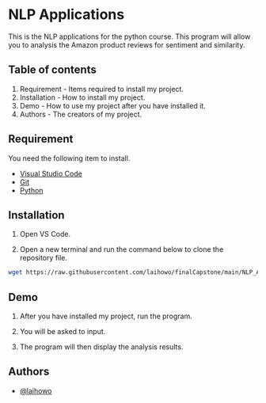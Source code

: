 # NLP Applications
This is the NLP applications for the python course. This program will allow you to analysis the Amazon product reviews for sentiment and similarity.

## Table of contents
1. Requirement - Items required to install my project.
2. Installation - How to install my project.
3. Demo - How to use my project after you have installed it.
4. Authors - The creators of my project.

## Requirement

You need the following item to install.
* [Visual Studio Code](https://code.visualstudio.com/)
* [Git](https://git-scm.com/downloads)
* [Python](https://www.python.org/downloads/)

## Installation

1. Open VS Code.

2. Open a new terminal and run the command below to clone the repository file. 

```bash
wget https://raw.githubusercontent.com/laihowo/finalCapstone/main/NLP_Applications/sentiment_analysis.py
```

## Demo

1. After you have installed my project, run the program.

2. You will be asked to input.

3. The program will then display the analysis results.

## Authors

- [@laihowo](https://github.com/laihowo)
